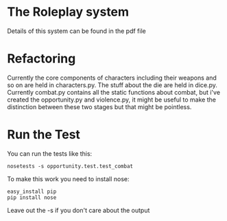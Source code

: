 The Roleplay system
===================

Details of this system can be found in the pdf file


Refactoring
===========
Currently the core components of characters including their weapons and so on are held in characters.py. The stuff about the die are held in dice.py. Currently combat.py contains all the static functions about combat, but i've created the opportunity.py and violence.py, it might be useful to make the distinction between these two stages but that might be pointless.

Run the Test
============

You can run the tests like this:

	nosetests -s opportunity.test.test_combat

To make this work you need to install nose:

	easy_install pip
	pip install nose

Leave out the -s if you don't care about the output
